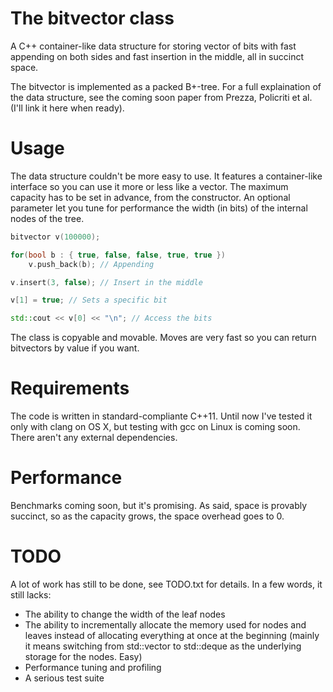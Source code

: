 The bitvector class
===============
A C++ container-like data structure for storing vector of bits with fast
appending on both sides and fast insertion in the middle, all in succinct space.

The bitvector is implemented as a packed B+-tree. For a full explaination of the
data structure, see the coming soon paper from Prezza, Policriti et al. (I'll link it here when ready).

Usage
======
The data structure couldn't be more easy to use. It features a container-like interface
so you can use it more or less like a vector. The maximum capacity has to be set in advance,
from the constructor. An optional parameter let you tune for performance the width (in bits)
of the internal nodes of the tree.

```cpp
bitvector v(100000);

for(bool b : { true, false, false, true, true })
    v.push_back(b); // Appending

v.insert(3, false); // Insert in the middle

v[1] = true; // Sets a specific bit

std::cout << v[0] << "\n"; // Access the bits
```

The class is copyable and movable. Moves are very fast so you can return bitvectors by value if you want.

Requirements
===========
The code is written in standard-compliante C++11. Until now I've tested it only with clang on OS X,
but testing with gcc on Linux is coming soon. There aren't any external dependencies.

Performance
==========
Benchmarks coming soon, but it's promising.
As said, space is provably succinct, so as the capacity grows, the space overhead goes to 0.

TODO
=====
A lot of work has still to be done, see TODO.txt for details.
In a few words, it still lacks:
* The ability to change the width of the leaf nodes 
* The ability to incrementally allocate the memory used for nodes and leaves
  instead of allocating everything at once at the beginning (mainly it means
  switching from std::vector to std::deque as the underlying storage for 
  the nodes. Easy)
* Performance tuning and profiling
* A serious test suite
